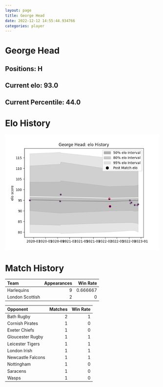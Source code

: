 ```yaml
---  
layout: page  
title: George Head  
date: 2022-12-12 14:55:44.934766  
categories: player  
---
```

# George Head

## Positions: H

## Current elo: 93.0

## Current Percentile: 44.0

# Elo History


![elo history](history_GeorgeHead.png)
# Match History


| Team            |   Appearances |   Win Rate |
|:----------------|--------------:|-----------:|
| Harlequins      |             9 |   0.666667 |
| London Scottish |             2 |   0        |

| Opponent          |   Matches |   Win Rate |
|:------------------|----------:|-----------:|
| Bath Rugby        |         2 |          1 |
| Cornish Pirates   |         1 |          0 |
| Exeter Chiefs     |         1 |          0 |
| Gloucester Rugby  |         1 |          1 |
| Leicester Tigers  |         1 |          1 |
| London Irish      |         1 |          1 |
| Newcastle Falcons |         1 |          1 |
| Nottingham        |         1 |          0 |
| Saracens          |         1 |          0 |
| Wasps             |         1 |          0 |